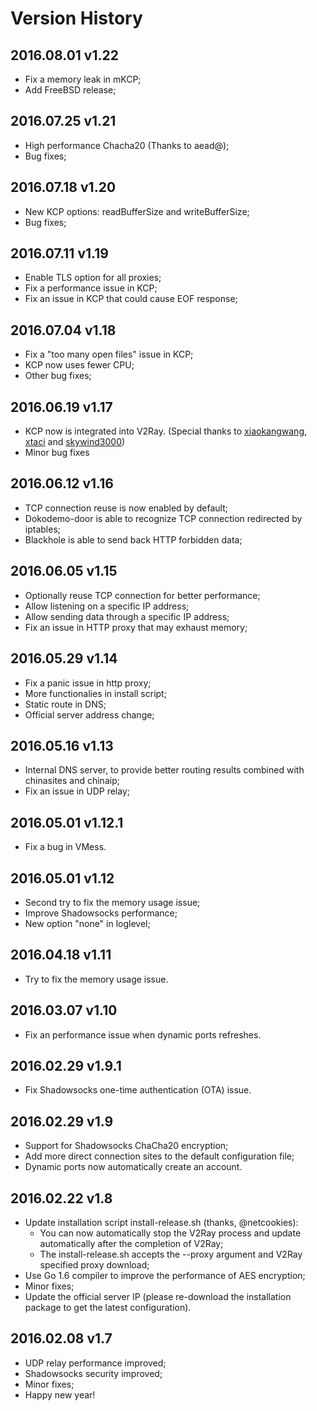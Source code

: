 # Version History

## 2016.08.01 v1.22
* Fix a memory leak in mKCP;
* Add FreeBSD release;

## 2016.07.25 v1.21
* High performance Chacha20 (Thanks to aead@);
* Bug fixes;

## 2016.07.18 v1.20
* New KCP options: readBufferSize and writeBufferSize;
* Bug fixes;

## 2016.07.11 v1.19
* Enable TLS option for all proxies;
* Fix a performance issue in KCP;
* Fix an issue in KCP that could cause EOF response;

## 2016.07.04 v1.18
* Fix a "too many open files" issue in KCP;
* KCP now uses fewer CPU;
* Other bug fixes;

## 2016.06.19 v1.17
* KCP now is integrated into V2Ray. (Special thanks to [xiaokangwang](https://github.com/xiaokangwang), [xtaci](https://github.com/xtaci) and [skywind3000](https://github.com/skywind3000))
* Minor bug fixes

## 2016.06.12 v1.16
* TCP connection reuse is now enabled by default;
* Dokodemo-door is able to recognize TCP connection redirected by iptables;
* Blackhole is able to send back HTTP forbidden data;

## 2016.06.05 v1.15
* Optionally reuse TCP connection for better performance;
* Allow listening on a specific IP address;
* Allow sending data through a specific IP address;
* Fix an issue in HTTP proxy that may exhaust memory;

## 2016.05.29 v1.14
* Fix a panic issue in http proxy;
* More functionalies in install script;
* Static route in DNS;
* Official server address change;

## 2016.05.16 v1.13
* Internal DNS server, to provide better routing results combined with chinasites and chinaip;
* Fix an issue in UDP relay;

## 2016.05.01 v1.12.1
* Fix a bug in VMess.

## 2016.05.01 v1.12
* Second try to fix the memory usage issue;
* Improve Shadowsocks performance;
* New option "none" in loglevel;

## 2016.04.18 v1.11
* Try to fix the memory usage issue.

## 2016.03.07 v1.10
* Fix an performance issue when dynamic ports refreshes.

## 2016.02.29 v1.9.1
* Fix Shadowsocks one-time authentication (OTA) issue.

## 2016.02.29 v1.9
* Support for Shadowsocks ChaCha20 encryption;
* Add more direct connection sites to the default configuration file;
* Dynamic ports now automatically create an account.

## 2016.02.22 v1.8
* Update installation script install-release.sh (thanks, @netcookies):
  * You can now automatically stop the V2Ray process and update automatically 
after the completion of V2Ray;
  * The install-release.sh accepts the --proxy argument and V2Ray specified proxy
download;
* Use Go 1.6 compiler to improve the performance of AES encryption;
* Minor fixes;
* Update the official server IP (please re-download the installation package to
get the latest configuration).

## 2016.02.08 v1.7
* UDP relay performance improved;
* Shadowsocks security improved;
* Minor fixes;
* Happy new year!
